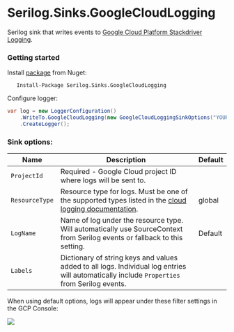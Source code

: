 # Serilog.Sinks.GoogleCloudLogging

Serilog sink that writes events to [Google Cloud Platform Stackdriver Logging](https://cloud.google.com/logging/).

### Getting started

Install [package](https://www.nuget.org/packages/Serilog.Sinks.GoogleCloudLogging/) from Nuget:

```
   Install-Package Serilog.Sinks.GoogleCloudLogging
```

Configure logger:

```csharp
var log = new LoggerConfiguration()
    .WriteTo.GoogleCloudLogging(new GoogleCloudLoggingSinkOptions("YOUR_PROJECT_ID"))
    .CreateLogger();
```

### Sink options:

Name | Description | Default
---- | ----------- | -------
`ProjectId` | Required - Google Cloud project ID where logs will be sent to. |
`ResourceType` | Resource type for logs. Must be one of the supported types listed in the  [cloud logging documentation](https://cloud.google.com/logging/docs/api/v2/resource-list). | global
`LogName` | Name of log under the resource type. Will automatically use SourceContext from Serilog events or fallback to this setting. | Default
`Labels` | Dictionary of string keys and values added to all logs. Individual log entries will automatically include `Properties` from Serilog events. |

When using default options, logs will appear under these filter settings in the GCP Console:

![](https://i.imgur.com/azT3uDE.png)
